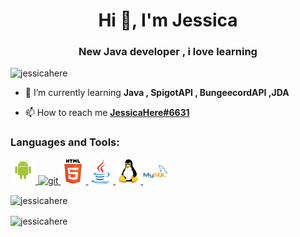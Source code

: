 <h1 align="center">Hi 👋, I'm Jessica</h1>
<h3 align="center">New Java developer , i love learning</h3>

<p align="left"> <img src="https://komarev.com/ghpvc/?username=jessicahere&label=Profile%20views&color=0e75b6&style=flat" alt="jessicahere" /> </p>

- 🌱 I’m currently learning **Java , SpigotAPI , BungeecordAPI ,JDA**

- 📫 How to reach me **[JessicaHere#6631](https://discord.com/users/665574292020264970)**


<p align="left">
</p>

<h3 align="left">Languages and Tools:</h3>
<p align="left"> <a href="https://developer.android.com" target="_blank" rel="noreferrer"> <img src="https://raw.githubusercontent.com/devicons/devicon/master/icons/android/android-original-wordmark.svg" alt="android" width="40" height="40"/> </a> <a href="https://git-scm.com/" target="_blank" rel="noreferrer"> <img src="https://www.vectorlogo.zone/logos/git-scm/git-scm-icon.svg" alt="git" width="40" height="40"/> </a> <a href="https://www.w3.org/html/" target="_blank" rel="noreferrer"> <img src="https://raw.githubusercontent.com/devicons/devicon/master/icons/html5/html5-original-wordmark.svg" alt="html5" width="40" height="40"/> </a> <a href="https://www.java.com" target="_blank" rel="noreferrer"> <img src="https://raw.githubusercontent.com/devicons/devicon/master/icons/java/java-original.svg" alt="java" width="40" height="40"/> </a> <a href="https://www.linux.org/" target="_blank" rel="noreferrer"> <img src="https://raw.githubusercontent.com/devicons/devicon/master/icons/linux/linux-original.svg" alt="linux" width="40" height="40"/> </a> <a href="https://www.mysql.com/" target="_blank" rel="noreferrer"> <img src="https://raw.githubusercontent.com/devicons/devicon/master/icons/mysql/mysql-original-wordmark.svg" alt="mysql" width="40" height="40"/> </a> </p>

<p><img align="center" src="https://github-readme-stats.vercel.app/api/top-langs?username=jessicahere&show_icons=true&locale=en&layout=compact" alt="jessicahere" /></p>

<p><img align="center" src="https://github-readme-streak-stats.herokuapp.com/?user=jessicahere&" alt="jessicahere" /></p>


